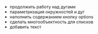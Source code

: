 + продолжить работу над дугами
+ параметризация окружностей и дуг
+ наполнить содержанием кнопку options
+ сделать многообъектность для списков
+ добавить текст
